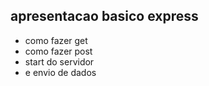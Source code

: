 ## apresentacao basico express

- como fazer get 
- como fazer post 
- start do servidor 
- e envio de dados